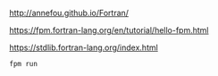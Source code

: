 http://annefou.github.io/Fortran/

https://fpm.fortran-lang.org/en/tutorial/hello-fpm.html

https://stdlib.fortran-lang.org/index.html

`fpm run`